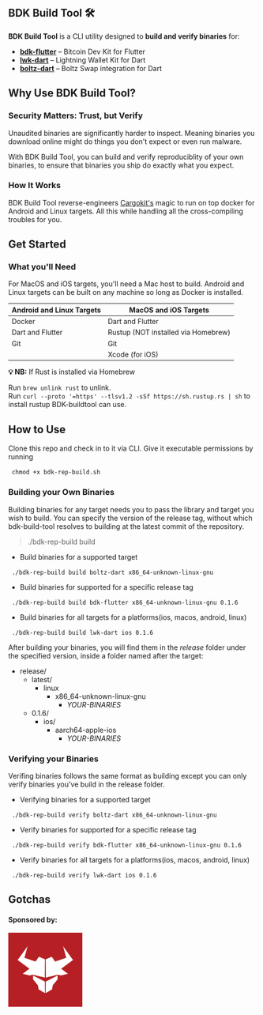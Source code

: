 ## BDK Build Tool 🛠️  

**BDK Build Tool** is a CLI utility designed to **build and verify binaries** for:  

- **[bdk-flutter](https://github.com/LtbLightning/bdk-flutter.git)** – Bitcoin Dev Kit for Flutter  
- **[lwk-dart](https://github.com/SatoshiPortal/lwk-dart.git)** – Lightning Wallet Kit for Dart  
- **[boltz-dart](https://github.com/SatoshiPortal/boltz-dart.git)** – Boltz Swap integration for Dart  


## Why Use BDK Build Tool?

### Security Matters: Trust, but Verify

Unaudited binaries are significantly harder to inspect. Meaning binaries you download online might do things you don't expect or even run malware.

With BDK Build Tool, you can build and verify reproduciblity of your own binaries, to ensure that binaries you ship do exactly what you expect. 

### How It Works
BDK Build Tool reverse-engineers [Cargokit's](https://github.com/irondash/cargokit) magic to run on top docker for Android and Linux targets. All this while handling all the cross-compiling troubles for you.

## Get Started
### What you'll Need
For MacOS and iOS targets, you'll need a Mac host to build. Android and Linux targets can be built on any machine so long as Docker is installed.

| **Android and Linux Targets** | **MacOS and iOS Targets** |
|------------------------------|---------------------------|
| Docker                       | Dart and Flutter         |
| Dart and Flutter             | Rustup (NOT installed via Homebrew)|
| Git                          | Git                       |
|                              | Xcode (for iOS)          |

**💡 NB:** 
If Rust is installed via Homebrew

Run `brew unlink rust` to unlink.  
Run ```curl --proto '=https' --tlsv1.2 -sSf https://sh.rustup.rs | sh``` to install rustup BDK-buildtool can use.

## How to Use

Clone this repo and check in to it via CLI. Give it executable permissions by running
```
 chmod +x bdk-rep-build.sh
```
### Building your Own Binaries

Building binaries for any target needs you to pass the library and target you wish to build.
You can specify the version of the release tag, without which bdk-build-tool resolves to building at the latest commit of the repository.

> ./bdk-rep-build build <library> <target> <version>

- Build binaries for a supported target

```
 ./bdk-rep-build build boltz-dart x86_64-unknown-linux-gnu
```
- Build binaries for supported for a specific release tag

```
 ./bdk-rep-build build bdk-flutter x86_64-unknown-linux-gnu 0.1.6
```
- Build binaries for all targets for a platforms(ios, macos, android, linux)

```
 ./bdk-rep-build build lwk-dart ios 0.1.6
```

After building your binaries, you will find them in the *release* folder under the specified version, inside a folder named after the target:
  - release/
    - latest/
      - linux
        - x86_64-unknown-linux-gnu
          - *YOUR-BINARIES*
    - 0.1.6/
      - ios/
        - aarch64-apple-ios
          - *YOUR-BINARIES*



### Verifying your Binaries
Verifing binaries follows the same format as building except you can only verify binaries you've build in the release folder.

- Verifying binaries for a supported target

```
 ./bdk-rep-build verify boltz-dart x86_64-unknown-linux-gnu
```
- Verify binaries for supported for a specific release tag

```
 ./bdk-rep-build verify bdk-flutter x86_64-unknown-linux-gnu 0.1.6
```
- Verify binaries for all targets for a platforms(ios, macos, android, linux)

```
 ./bdk-rep-build verify lwk-dart ios 0.1.6
```

## Gotchas

#### Sponsored by:

<a href="https://www.bullbitcoin.com/">
  <img src="img/bullbitcoin.png" alt="Sponsor Logo" width="150">
</a>